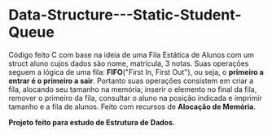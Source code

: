 # Data-Structure---Static-Student-Queue

Código feito C com base na ideia de uma Fila Estática de Alunos com um struct aluno cujos dados são nome, matrícula, 3 notas. Suas operações seguem a lógica de uma fila: **FIFO**("First In, First Out"), ou seja, o **primeiro a entrar é o primeiro a sair**. Portanto suas operações consistem em criar a fila, alocando seu tamanho na memória; inserir o elemento no final da fila, remover o primeiro da fila, consultar o aluno na posição indicada e imprimir tamanho e a fila de alunos. Feito com recursos de **Alocação de Memória**.

**Projeto feito para estudo de Estrutura de Dados.**
